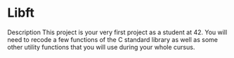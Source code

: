 # Libft

Description
This project is your very first project as a student at 42. You will need to recode a few functions of the C standard library as well as some other utility functions that you will use during your whole cursus.
